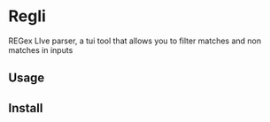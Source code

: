 # Regli

REGex LIve parser, a tui tool that allows you to filter matches and non matches in inputs

## Usage

## Install
